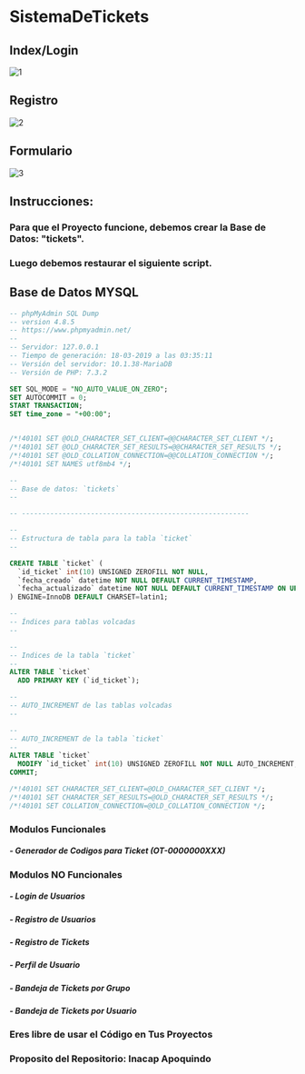 # SistemaDeTickets

## Index/Login
![1](https://user-images.githubusercontent.com/7959627/54503654-f75dcc00-490e-11e9-8d9b-f9d012aabb5e.PNG)
## Registro
![2](https://user-images.githubusercontent.com/7959627/54503661-f9278f80-490e-11e9-8cda-26b7a616a5c1.PNG)
## Formulario
![3](https://user-images.githubusercontent.com/7959627/54503667-f9c02600-490e-11e9-9ee9-14208efd6ec5.PNG)


## Instrucciones:
### Para que el Proyecto funcione, debemos crear la Base de Datos: "tickets".
### Luego debemos restaurar el siguiente script.
## Base de Datos MYSQL

```sql
-- phpMyAdmin SQL Dump
-- version 4.8.5
-- https://www.phpmyadmin.net/
--
-- Servidor: 127.0.0.1
-- Tiempo de generación: 18-03-2019 a las 03:35:11
-- Versión del servidor: 10.1.38-MariaDB
-- Versión de PHP: 7.3.2

SET SQL_MODE = "NO_AUTO_VALUE_ON_ZERO";
SET AUTOCOMMIT = 0;
START TRANSACTION;
SET time_zone = "+00:00";


/*!40101 SET @OLD_CHARACTER_SET_CLIENT=@@CHARACTER_SET_CLIENT */;
/*!40101 SET @OLD_CHARACTER_SET_RESULTS=@@CHARACTER_SET_RESULTS */;
/*!40101 SET @OLD_COLLATION_CONNECTION=@@COLLATION_CONNECTION */;
/*!40101 SET NAMES utf8mb4 */;

--
-- Base de datos: `tickets`
--

-- --------------------------------------------------------

--
-- Estructura de tabla para la tabla `ticket`
--

CREATE TABLE `ticket` (
  `id_ticket` int(10) UNSIGNED ZEROFILL NOT NULL,
  `fecha_creado` datetime NOT NULL DEFAULT CURRENT_TIMESTAMP,
  `fecha_actualizado` datetime NOT NULL DEFAULT CURRENT_TIMESTAMP ON UPDATE CURRENT_TIMESTAMP
) ENGINE=InnoDB DEFAULT CHARSET=latin1;

--
-- Índices para tablas volcadas
--

--
-- Indices de la tabla `ticket`
--
ALTER TABLE `ticket`
  ADD PRIMARY KEY (`id_ticket`);

--
-- AUTO_INCREMENT de las tablas volcadas
--

--
-- AUTO_INCREMENT de la tabla `ticket`
--
ALTER TABLE `ticket`
  MODIFY `id_ticket` int(10) UNSIGNED ZEROFILL NOT NULL AUTO_INCREMENT;
COMMIT;

/*!40101 SET CHARACTER_SET_CLIENT=@OLD_CHARACTER_SET_CLIENT */;
/*!40101 SET CHARACTER_SET_RESULTS=@OLD_CHARACTER_SET_RESULTS */;
/*!40101 SET COLLATION_CONNECTION=@OLD_COLLATION_CONNECTION */;
```

### Modulos Funcionales
##### - Generador de Codigos para Ticket (OT-0000000XXX)

### Modulos NO Funcionales
##### - Login de Usuarios
##### - Registro de Usuarios
##### - Registro de Tickets
##### - Perfil de Usuario
##### - Bandeja de Tickets por Grupo
##### - Bandeja de Tickets por Usuario

### Eres libre de usar el Código en Tus Proyectos
### Proposito del Repositorio: Inacap Apoquindo
